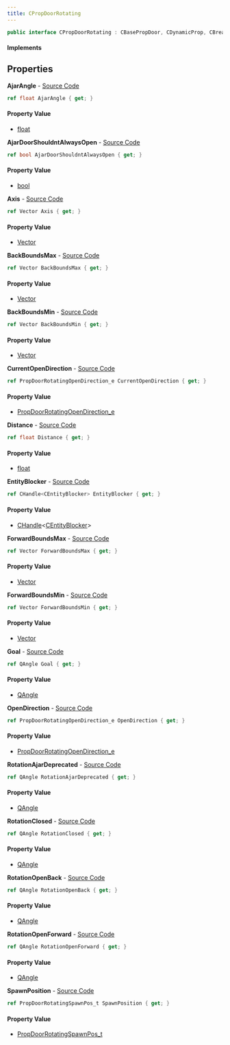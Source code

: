 ```yaml
---
title: CPropDoorRotating
---
```


```csharp
public interface CPropDoorRotating : CBasePropDoor, CDynamicProp, CBreakableProp, CBaseProp, CBaseAnimGraph, CBaseModelEntity, CBaseEntity, CEntityInstance, ISchemaClass<CEntityInstance>, ISchemaClass<CBaseEntity>, ISchemaClass<CBaseModelEntity>, ISchemaClass<CBaseAnimGraph>, ISchemaClass<CBaseProp>, ISchemaClass<CBreakableProp>, ISchemaClass<CDynamicProp>, ISchemaClass<CBasePropDoor>, ISchemaClass<CPropDoorRotating>, ISchemaField, ISchemaClass, INativeHandle
```

#### Implements

## Properties

**AjarAngle** - [Source Code](https://github.com/swiftly-solution/swiftlys2/blob/main/managed/src/SwiftlyS2.Generated/Schemas/Interfaces/CPropDoorRotating.cs#L26)

```csharp
ref float AjarAngle { get; }
```

#### Property Value

- [float](https://learn.microsoft.com/dotnet/api/system.single)

**AjarDoorShouldntAlwaysOpen** - [Source Code](https://github.com/swiftly-solution/swiftlys2/blob/main/managed/src/SwiftlyS2.Generated/Schemas/Interfaces/CPropDoorRotating.cs#L46)

```csharp
ref bool AjarDoorShouldntAlwaysOpen { get; }
```

#### Property Value

- [bool](https://learn.microsoft.com/dotnet/api/system.boolean)

**Axis** - [Source Code](https://github.com/swiftly-solution/swiftlys2/blob/main/managed/src/SwiftlyS2.Generated/Schemas/Interfaces/CPropDoorRotating.cs#L16)

```csharp
ref Vector Axis { get; }
```

#### Property Value

- [Vector](/docs/api/shared/natives/vector)

**BackBoundsMax** - [Source Code](https://github.com/swiftly-solution/swiftlys2/blob/main/managed/src/SwiftlyS2.Generated/Schemas/Interfaces/CPropDoorRotating.cs#L44)

```csharp
ref Vector BackBoundsMax { get; }
```

#### Property Value

- [Vector](/docs/api/shared/natives/vector)

**BackBoundsMin** - [Source Code](https://github.com/swiftly-solution/swiftlys2/blob/main/managed/src/SwiftlyS2.Generated/Schemas/Interfaces/CPropDoorRotating.cs#L42)

```csharp
ref Vector BackBoundsMin { get; }
```

#### Property Value

- [Vector](/docs/api/shared/natives/vector)

**CurrentOpenDirection** - [Source Code](https://github.com/swiftly-solution/swiftlys2/blob/main/managed/src/SwiftlyS2.Generated/Schemas/Interfaces/CPropDoorRotating.cs#L24)

```csharp
ref PropDoorRotatingOpenDirection_e CurrentOpenDirection { get; }
```

#### Property Value

- [PropDoorRotatingOpenDirection_e](/docs/api/shared/schemadefinitions/propdoorrotatingopendirection_e)

**Distance** - [Source Code](https://github.com/swiftly-solution/swiftlys2/blob/main/managed/src/SwiftlyS2.Generated/Schemas/Interfaces/CPropDoorRotating.cs#L18)

```csharp
ref float Distance { get; }
```

#### Property Value

- [float](https://learn.microsoft.com/dotnet/api/system.single)

**EntityBlocker** - [Source Code](https://github.com/swiftly-solution/swiftlys2/blob/main/managed/src/SwiftlyS2.Generated/Schemas/Interfaces/CPropDoorRotating.cs#L48)

```csharp
ref CHandle<CEntityBlocker> EntityBlocker { get; }
```

#### Property Value

- [CHandle](/docs/api/shared/natives/chandle-1)<[CEntityBlocker](/docs/api/shared/schemadefinitions/centityblocker)>

**ForwardBoundsMax** - [Source Code](https://github.com/swiftly-solution/swiftlys2/blob/main/managed/src/SwiftlyS2.Generated/Schemas/Interfaces/CPropDoorRotating.cs#L40)

```csharp
ref Vector ForwardBoundsMax { get; }
```

#### Property Value

- [Vector](/docs/api/shared/natives/vector)

**ForwardBoundsMin** - [Source Code](https://github.com/swiftly-solution/swiftlys2/blob/main/managed/src/SwiftlyS2.Generated/Schemas/Interfaces/CPropDoorRotating.cs#L38)

```csharp
ref Vector ForwardBoundsMin { get; }
```

#### Property Value

- [Vector](/docs/api/shared/natives/vector)

**Goal** - [Source Code](https://github.com/swiftly-solution/swiftlys2/blob/main/managed/src/SwiftlyS2.Generated/Schemas/Interfaces/CPropDoorRotating.cs#L36)

```csharp
ref QAngle Goal { get; }
```

#### Property Value

- [QAngle](/docs/api/shared/natives/qangle)

**OpenDirection** - [Source Code](https://github.com/swiftly-solution/swiftlys2/blob/main/managed/src/SwiftlyS2.Generated/Schemas/Interfaces/CPropDoorRotating.cs#L22)

```csharp
ref PropDoorRotatingOpenDirection_e OpenDirection { get; }
```

#### Property Value

- [PropDoorRotatingOpenDirection_e](/docs/api/shared/schemadefinitions/propdoorrotatingopendirection_e)

**RotationAjarDeprecated** - [Source Code](https://github.com/swiftly-solution/swiftlys2/blob/main/managed/src/SwiftlyS2.Generated/Schemas/Interfaces/CPropDoorRotating.cs#L28)

```csharp
ref QAngle RotationAjarDeprecated { get; }
```

#### Property Value

- [QAngle](/docs/api/shared/natives/qangle)

**RotationClosed** - [Source Code](https://github.com/swiftly-solution/swiftlys2/blob/main/managed/src/SwiftlyS2.Generated/Schemas/Interfaces/CPropDoorRotating.cs#L30)

```csharp
ref QAngle RotationClosed { get; }
```

#### Property Value

- [QAngle](/docs/api/shared/natives/qangle)

**RotationOpenBack** - [Source Code](https://github.com/swiftly-solution/swiftlys2/blob/main/managed/src/SwiftlyS2.Generated/Schemas/Interfaces/CPropDoorRotating.cs#L34)

```csharp
ref QAngle RotationOpenBack { get; }
```

#### Property Value

- [QAngle](/docs/api/shared/natives/qangle)

**RotationOpenForward** - [Source Code](https://github.com/swiftly-solution/swiftlys2/blob/main/managed/src/SwiftlyS2.Generated/Schemas/Interfaces/CPropDoorRotating.cs#L32)

```csharp
ref QAngle RotationOpenForward { get; }
```

#### Property Value

- [QAngle](/docs/api/shared/natives/qangle)

**SpawnPosition** - [Source Code](https://github.com/swiftly-solution/swiftlys2/blob/main/managed/src/SwiftlyS2.Generated/Schemas/Interfaces/CPropDoorRotating.cs#L20)

```csharp
ref PropDoorRotatingSpawnPos_t SpawnPosition { get; }
```

#### Property Value

- [PropDoorRotatingSpawnPos_t](/docs/api/shared/schemadefinitions/propdoorrotatingspawnpos_t)

